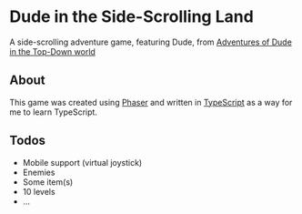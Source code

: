# Dude in the Side-Scrolling Land

A side-scrolling adventure game, featuring Dude, from [Adventures of Dude in the Top-Down world](https://github.com/diguifi/Dude-TopDown)

## About
This game was created using [Phaser](https://phaser.io/) and written in [TypeScript](https://www.typescriptlang.org/) as a way for me to learn TypeScript.

## Todos
- Mobile support (virtual joystick)
- Enemies
- Some item(s)
- 10 levels
- ...
